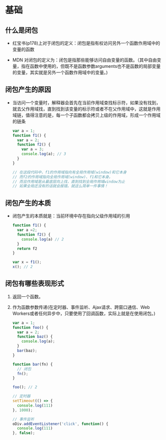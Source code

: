 # 基础

## 什么是闭包

  - 红宝书(p178)上对于闭包的定义：闭包是指有权访问另外一个函数作用域中的变量的函数

  - MDN 对闭包的定义为：闭包是指那些能够访问自由变量的函数。（其中自由变量，指在函数中使用的，但既不是函数参数arguments也不是函数的局部变量的变量，其实就是另外一个函数作用域中的变量。)

## 闭包产生的原因

  - 当访问一个变量时，解释器会首先在当前作用域查找标示符，如果没有找到，就去父作用域找，直到找到该变量的标示符或者不在父作用域中，这就是作用域链，值得注意的是，每一个子函数都会拷贝上级的作用域，形成一个作用域的链条

    ```javascript
    var a = 1;
    function f1() {
      var a = 2;
      function f2() {
        var a = 3;
        console.log(a); // 3
      }
    }

    // 在这段代码中，f1的作用域指向有全局作用域(window)和它本身
    // 而f2的作用域指向全局作用域(window)、f1和它本身。
    // 而且作用域是从最底层向上找，直到找到全局作用域window为止
    // 如果全局还没有的话就会报错。就这么简单一件事情！
    ```

## 闭包产生的本质

*   闭包产生的本质就是：当前环境中存在指向父级作用域的引用

    ```javascript
    function f1() {
      var a =2;
      function f2() {
        console.log(a) // 2
      }
      return f2
    }

    var x = f1();
    x(); // 2
    ```

## 闭包有哪些表现形式

1.  返回一个函数。

2.  作为函数参数传递(在定时器、事件监听、Ajax请求、跨窗口通信、Web Workers或者任何异步中，只要使用了回调函数，实际上就是在使用闭包。)

    ```javascript
    var a = 1;
    function foo() {
      var a = 2;
      function baz() {
        console.log(a);
      }
      bar(baz);
    }

    function bar(fn) {
      // 闭包
      fn();
    }

    foo(); // 2
    ```

    ```javascript
    // 定时器
    setTimeout(() => {
      console.log(111)
    }, 1000);
    ```

    ```javascript
    // 事件监听
    oDiv.addEventListener('click', function() {
      console.log(111)
    }, false);
    ```
